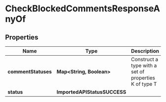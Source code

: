 

# CheckBlockedCommentsResponseAnyOf


## Properties

| Name | Type | Description | Notes |
|------------ | ------------- | ------------- | -------------|
|**commentStatuses** | **Map&lt;String, Boolean&gt;** | Construct a type with a set of properties K of type T |  |
|**status** | **ImportedAPIStatusSUCCESS** |  |  |



